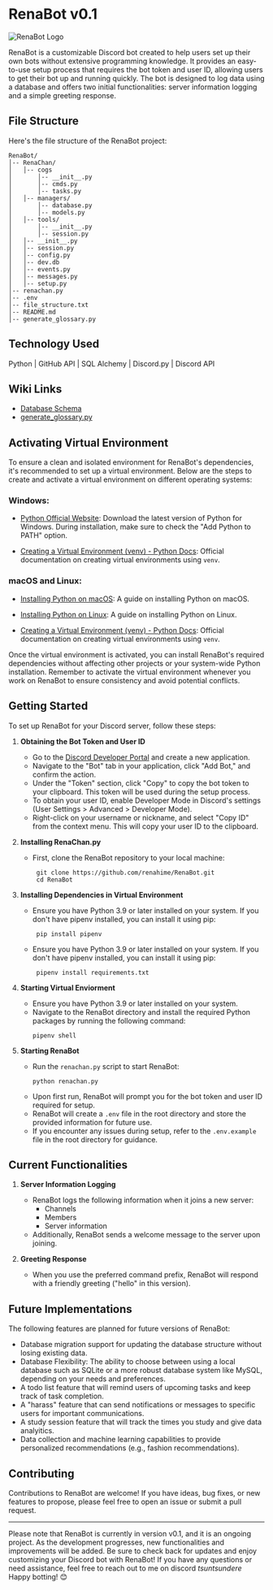 # RenaBot v0.1

![RenaBot Logo](https://64.media.tumblr.com/3187c397dcfb358d519e08c2d1d1dc0e/b87b3de4b1fdc93c-88/s540x810/cd31af08d128130a28bf7af87c4ea9c34acd2daf.gif)

RenaBot is a customizable Discord bot created to help users set up their own bots without extensive programming knowledge. It provides an easy-to-use setup process that requires the bot token and user ID, allowing users to get their bot up and running quickly. The bot is designed to log data using a database and offers two initial functionalities: server information logging and a simple greeting response.

## File Structure

Here's the file structure of the RenaBot project:

```
RenaBot/
│-- RenaChan/
│   │-- cogs
│   	│-- __init__.py
│   	│-- cmds.py
│   	│-- tasks.py
│   │-- managers/
│   	│-- database.py
│   	│-- models.py
│   │-- tools/
│   	│-- __init__.py
│   	│-- session.py
│   │-- __init__.py
│   │-- session.py
│   │-- config.py
│   │-- dev.db
│   │-- events.py
│   │-- messages.py
│   │-- setup.py
│-- renachan.py
│-- .env
│-- file_structure.txt
│-- README.md
│-- generate_glossary.py
```

## Technology Used
Python | GitHub API | SQL Alchemy | Discord.py | Discord API

## Wiki Links
- [Database Schema](https://github.com/renahime/RenaChan.py/wiki/Database-Schema)
- [generate_glossary.py](https://github.com/renahime/RenaChan.py/wiki/generate_glossary.py)

## Activating Virtual Environment

To ensure a clean and isolated environment for RenaBot's dependencies, it's recommended to set up a virtual environment. Below are the steps to create and activate a virtual environment on different operating systems:

### Windows:

- [Python Official Website](https://www.python.org/downloads/): Download the latest version of Python for Windows. During installation, make sure to check the "Add Python to PATH" option.

- [Creating a Virtual Environment (venv) - Python Docs](https://docs.python.org/3/library/venv.html): Official documentation on creating virtual environments using `venv`.

### macOS and Linux:

- [Installing Python on macOS](https://docs.python-guide.org/starting/install3/osx/): A guide on installing Python on macOS.

- [Installing Python on Linux](https://docs.python-guide.org/starting/install3/linux/): A guide on installing Python on Linux.

- [Creating a Virtual Environment (venv) - Python Docs](https://docs.python.org/3/library/venv.html): Official documentation on creating virtual environments using `venv`.

Once the virtual environment is activated, you can install RenaBot's required dependencies without affecting other projects or your system-wide Python installation. Remember to activate the virtual environment whenever you work on RenaBot to ensure consistency and avoid potential conflicts.

## Getting Started

To set up RenaBot for your Discord server, follow these steps:

1. **Obtaining the Bot Token and User ID**

   - Go to the [Discord Developer Portal](https://discord.com/developers/applications) and create a new application.
   - Navigate to the "Bot" tab in your application, click "Add Bot," and confirm the action.
   - Under the "Token" section, click "Copy" to copy the bot token to your clipboard. This token will be used during the setup process.
   - To obtain your user ID, enable Developer Mode in Discord's settings (User Settings > Advanced > Developer Mode).
   - Right-click on your username or nickname, and select "Copy ID" from the context menu. This will copy your user ID to the clipboard.

2. **Installing RenaChan.py**

   - First, clone the RenaBot repository to your local machine:
     ```
      git clone https://github.com/renahime/RenaBot.git
      cd RenaBot
     ```

3. **Installing Dependencies in Virtual Environment**

   - Ensure you have Python 3.9 or later installed on your system. If you don't have pipenv installed, you can install it using pip:
     ```
      pip install pipenv
     ```
   - Ensure you have Python 3.9 or later installed on your system. If you don't have pipenv installed, you can install it using pip:
     ```
      pipenv install requirements.txt
     ```

4. **Starting Virtual Enviorment**

   - Ensure you have Python 3.9 or later installed on your system.
   - Navigate to the RenaBot directory and install the required Python packages by running the following command:
     ```
     pipenv shell
     ```

5. **Starting RenaBot**
   - Run the `renachan.py` script to start RenaBot:
     ```
     python renachan.py
     ```
   - Upon first run, RenaBot will prompt you for the bot token and user ID required for setup.
   - RenaBot will create a `.env` file in the root directory and store the provided information for future use.
   - If you encounter any issues during setup, refer to the `.env.example` file in the root directory for guidance.

## Current Functionalities

1. **Server Information Logging**

   - RenaBot logs the following information when it joins a new server:
     - Channels
     - Members
     - Server information
   - Additionally, RenaBot sends a welcome message to the server upon joining.

2. **Greeting Response**
   - When you use the preferred command prefix, RenaBot will respond with a friendly greeting ("hello" in this version).

## Future Implementations

The following features are planned for future versions of RenaBot:

- Database migration support for updating the database structure without losing existing data.
- Database Flexibility: The ability to choose between using a local database such as SQLite or a more robust database system like MySQL, depending on your needs and preferences.
- A todo list feature that will remind users of upcoming tasks and keep track of task completion.
- A "harass" feature that can send notifications or messages to specific users for important communications.
- A study session feature that will track the times you study and give data analyitics.
- Data collection and machine learning capabilities to provide personalized recommendations (e.g., fashion recommendations).

## Contributing

Contributions to RenaBot are welcome! If you have ideas, bug fixes, or new features to propose, please feel free to open an issue or submit a pull request.

---

Please note that RenaBot is currently in version v0.1, and it is an ongoing project. As the development progresses, new functionalities and improvements will be added. Be sure to check back for updates and enjoy customizing your Discord bot with RenaBot! If you have any questions or need assistance, feel free to reach out to me on discord _tsuntsundere_ Happy botting! 😊
